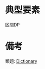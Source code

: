 # 典型要素

区間DP

# 備考

類題: [Dictionary](https://judge.u-aizu.ac.jp/onlinejudge/description.jsp?id=2630&lang=jp)
